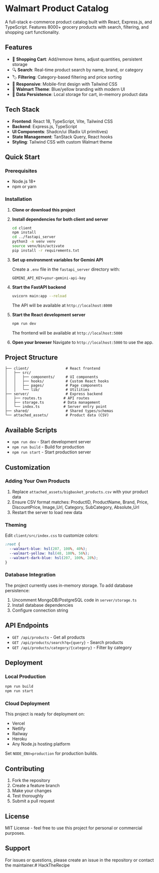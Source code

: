 # Walmart Product Catalog

A full-stack e-commerce product catalog built with React, Express.js, and TypeScript. Features 8000+ grocery products with search, filtering, and shopping cart functionality.

## Features

- 🛒 **Shopping Cart**: Add/remove items, adjust quantities, persistent storage
- 🔍 **Search**: Real-time product search by name, brand, or category
- 🏷️ **Filtering**: Category-based filtering and price sorting
- 📱 **Responsive**: Mobile-first design with Tailwind CSS
- 🎨 **Walmart Theme**: Blue/yellow branding with modern UI
- 💾 **Data Persistence**: Local storage for cart, in-memory product data

## Tech Stack

- **Frontend**: React 18, TypeScript, Vite, Tailwind CSS
- **Backend**: Express.js, TypeScript
- **UI Components**: Shadcn/ui (Radix UI primitives)
- **State Management**: TanStack Query, React hooks
- **Styling**: Tailwind CSS with custom Walmart theme

## Quick Start

### Prerequisites

- Node.js 18+
- npm or yarn

### Installation

1. **Clone or download this project**

2. **Install dependencies for both client and server**

   ```bash
   cd client
   npm install
   cd ../fastapi_server
   python3 -m venv venv
   source venv/bin/activate
   pip install -r requirements.txt
   ```

3. **Set up environment variables for Gemini API**

   Create a `.env` file in the `fastapi_server` directory with:

   ```
   GEMINI_API_KEY=your-gemini-api-key
   ```

4. **Start the FastAPI backend**

   ```bash
   uvicorn main:app --reload
   ```

   The API will be available at `http://localhost:8000`

5. **Start the React development server**

   ```bash
   npm run dev
   ```

   The frontend will be available at `http://localhost:5000`

6. **Open your browser**
   Navigate to `http://localhost:5000` to use the app.

## Project Structure

```
├── client/                 # React frontend
│   ├── src/
│   │   ├── components/     # UI components
│   │   ├── hooks/          # Custom React hooks
│   │   ├── pages/          # Page components
│   │   └── lib/            # Utilities
├── server/                 # Express backend
│   ├── routes.ts          # API routes
│   ├── storage.ts         # Data management
│   └── index.ts           # Server entry point
├── shared/                 # Shared types/schemas
└── attached_assets/        # Product data (CSV)
```

## Available Scripts

- `npm run dev` - Start development server
- `npm run build` - Build for production
- `npm run start` - Start production server

## Customization

### Adding Your Own Products

1. Replace `attached_assets/bigbasket_products.csv` with your product data
2. Ensure CSV format matches: ProductID, ProductName, Brand, Price, DiscountPrice, Image_Url, Category, SubCategory, Absolute_Url
3. Restart the server to load new data

### Theming

Edit `client/src/index.css` to customize colors:

```css
:root {
  --walmart-blue: hsl(207, 100%, 40%);
  --walmart-yellow: hsl(48, 100%, 56%);
  --walmart-dark-blue: hsl(207, 100%, 28%);
}
```

### Database Integration

The project currently uses in-memory storage. To add database persistence:

1. Uncomment MongoDB/PostgreSQL code in `server/storage.ts`
2. Install database dependencies
3. Configure connection string

## API Endpoints

- `GET /api/products` - Get all products
- `GET /api/products/search?q={query}` - Search products
- `GET /api/products/category/{category}` - Filter by category

## Deployment

### Local Production

```bash
npm run build
npm run start
```

### Cloud Deployment

This project is ready for deployment on:

- Vercel
- Netlify
- Railway
- Heroku
- Any Node.js hosting platform

Set `NODE_ENV=production` for production builds.

## Contributing

1. Fork the repository
2. Create a feature branch
3. Make your changes
4. Test thoroughly
5. Submit a pull request

## License

MIT License - feel free to use this project for personal or commercial purposes.

## Support

For issues or questions, please create an issue in the repository or contact the maintainer.# HackTheRecipe

